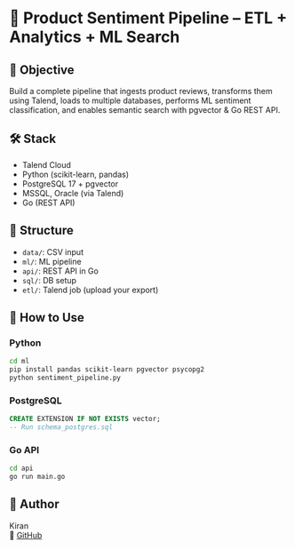 # 🧠 Product Sentiment Pipeline – ETL + Analytics + ML Search

## 🎯 Objective
Build a complete pipeline that ingests product reviews, transforms them using Talend, loads to multiple databases, performs ML sentiment classification, and enables semantic search with pgvector & Go REST API.

## 🛠️ Stack
- Talend Cloud
- Python (scikit-learn, pandas)
- PostgreSQL 17 + pgvector
- MSSQL, Oracle (via Talend)
- Go (REST API)

## 📁 Structure
- `data/`: CSV input
- `ml/`: ML pipeline
- `api/`: REST API in Go
- `sql/`: DB setup
- `etl/`: Talend job (upload your export)

## 🚀 How to Use

### Python
```bash
cd ml
pip install pandas scikit-learn pgvector psycopg2
python sentiment_pipeline.py
```

### PostgreSQL
```sql
CREATE EXTENSION IF NOT EXISTS vector;
-- Run schema_postgres.sql
```

### Go API
```bash
cd api
go run main.go
```

## 👤 Author
Kiran  
🔗 [GitHub](https://github.com/kiranfocuz)
